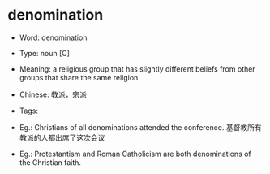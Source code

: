 # denomination

- Word: denomination

- Type: noun [C]
- Meaning: a religious group that has slightly different beliefs from other groups that share the same religion
- Chinese: 教派，宗派
- Tags: 
- Eg.: Christians of all denominations attended the conference. 基督教所有教派的人都出席了这次会议
- Eg.: Protestantism and Roman Catholicism are both denominations of the Christian faith.

